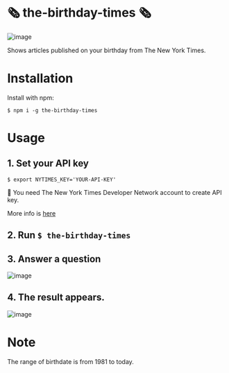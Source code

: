 # 🗞 the-birthday-times 🗞
![image](https://user-images.githubusercontent.com/58751858/182638789-a1eef5f4-5f01-4ec8-95a5-3c3c283fdc39.png)

Shows articles published on your birthday from The New York Times.
 

# Installation
Install with npm:
```
$ npm i -g the-birthday-times
```
 
# Usage
## 1. Set your API key
```
$ export NYTIMES_KEY='YOUR-API-KEY'
```
🔑 You need The New York Times Developer Network account to create API key.

More info is [here](https://developer.nytimes.com/get-started)


## 2. Run `$ the-birthday-times`


## 3. Answer a question
![image](https://user-images.githubusercontent.com/58751858/182617646-2a78d057-eb54-495c-8bc9-0fe37d03a8c5.png)


## 4. The result appears.
![image](https://user-images.githubusercontent.com/58751858/182620539-38de904d-0921-41dc-9a63-da8495c6c7a4.png)


# Note
The range of birthdate is from 1981 to today.
